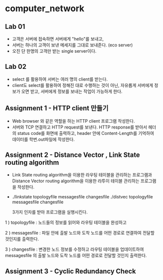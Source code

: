 # computer_network

## Lab 01
- 고객은 서버에 접속하면 서버에게 "hello"를 보내고,
- 서버는 하나의 고객이 보낸 메세지를 그대로 보내준다. (eco server)
- 오진 단 한명의 고객만 받는 single server이다.



## Lab 02

* select 를 활용하여 서버는 여러 명의 client를 받는다.
* client도 select를 활용하여 정해진 대로 수행하는 것이 아닌, 자유롭게 서버에게 정보가 오면  받고, 서버에게 정보를 보내는 작업이 가능하게 한다.




## Assignment 1 - HTTP client 만들기

* Web browser 와 같은 역할을 하는 HTTP client 프로그램 작성한다.
* 서버와 TCP 연결하고 HTTP request를 보낸다. HTTP response를 받아서 헤더의 status code를 화면에 출력하고, header 안에 Content-Length를 기억하여 데이터를 학번.out파일에 작성한다.



## Assignment 2 - Distance Vector , Link State routing algorithm

* Link State routing algorithm을 이용한 라우팅 테이블을 관리하는 프로그램과 Distance Vector routing algorithm을 이용한 라투이 테이블 관리하는 프로그램을 작성한다.

* ./linkstate topologyfile messagesfile changesfile
  ./distvec topologyfile messagesfile changesfile

  3가지 인자를 받아 프로그램을 실행시킨다.

  

1 ) topologyfile : 노드들의 정보를 읽어와 라우팅 테이블을 완성하고

2 ) messagesfile : 파일 안에 출발 노드와 도착 노드를 어떤 경로로 연결하여 전달할 것인지를 출력한다. 

3 ) changesfile : 변경한 노드 정보를 수정하고 라우팅 테이블을 업데이트하여 messagesfile 의 출발 노드와 도착 노드를 어떤 경로로 전달할 것인지 출력한다.



## Assignment 3 - Cyclic Redundancy Check



